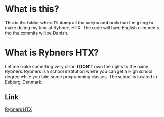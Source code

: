 # What is this?
This is the folder where I'll dump all the scripts and tools that I'm going to make during my time at Rybners HTX. The code will have English comments tho the commits will be Danish.

# What is Rybners HTX?
Let me make something very clear. **I DON'T** own the rights to the name Rybners.
Rybners is a school institution where you can get a High school degree while you take some programming classes. The school is located in Esbjerg, Denmark.

## Link 
[Rybners HTX](https://rybners.dk/vores-uddannelser/htx-teknisk-gymnasium/velkommen)
